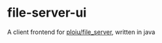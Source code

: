 # file-server-ui

A client frontend for [ploiu/file_server](https://github.com/ploiu/file_server), written in java
